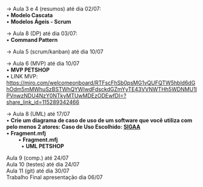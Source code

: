 -> Aula 3 e 4 (resumos) até dia 02/07: <br>
  • <b>Modelo Cascata</b><br> 
    • <b>Modelos Ágeis - Scrum</b>

-> Aula 8 (DP) até dia 03/07: <br>
    • <b>Command Pattern</b><br>
    
-> Aula 5 (scrum/kanban) até dia 10/07

-> Aula 6 (MVP) até dia 10/07<br>
    • <b>MVP PETSHOP</b><br>
    • LINK MVP: https://miro.com/welcomeonboard/RTFscFhSb0psMG1vQUFQTW5hbld6dGhOdm5mMWhuSzBSTWhQYWIwdFdsckdGZmYyTE43VVNWTHh5WDNMU1lPVnwzNDU4NzY0NTkyMTUwMDEzODEwfDI=?share_link_id=115289342466<BR>

-> Aula 8 (UML) até 17/07<br>
    • <b>Crie um diagrama de caso de uso de um software que você utiliza com pelo menos 2 atores: Caso de Uso Escolhido: <u>SIGAA</u></b><br>
    • <b>Fragment.mfj</b><br>
   &nbsp;&nbsp; &nbsp; &nbsp;&nbsp;   • <b>Fragment.mfj</b><br>
   &nbsp; &nbsp; &nbsp; &nbsp; &nbsp;  • <b>UML PETSHOP</b><br>
    
    
Aula 9 (comp.) até 24/07<BR>
Aula 10 (testes) até dia 24/07<BR>
Aula 11 (git) até dia 30/07<BR>
Trabalho Final apresentação dia 06/07<BR> 

 
